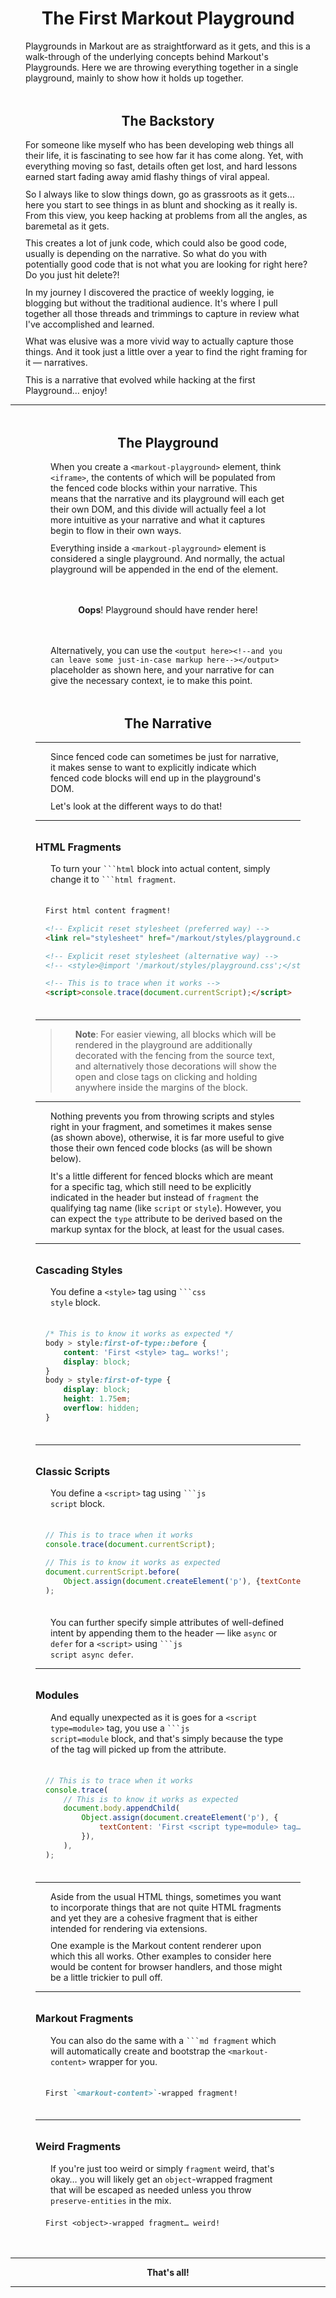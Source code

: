 ﻿<markout-playground class=primer>

# The First Markout Playground

Playgrounds in Markout are as straightforward as it gets, and this is a walk-through of the underlying concepts behind Markout's Playgrounds. Here we are throwing everything together in a single playground, mainly to show how it holds up together. <!-- Consider [this walk-through](./Playgrounds.md) for more granular examples. -->

<aside><div max-height:=15em overflow-y:=scroll mask-image:="linear-gradient(black 75%, transparent)">

## The Backstory

For someone like myself who has been developing web things all their life, it is fascinating to see how far it has come along. Yet, with everything moving so fast, details often get lost, and hard lessons earned start fading away amid flashy things of viral appeal.

So I always like to slow things down, go as grassroots as it gets… here you start to see things in as blunt and shocking as it really is. From this view, you keep hacking at problems from all the angles, as baremetal as it gets.

This creates a lot of junk code, which could also be good code, usually is depending on the narrative. So what do you with potentially good code that is not what you are looking for right here? Do you just hit delete?!

In my journey I discovered the practice of weekly logging, ie blogging but without the traditional audience. It's where I pull together all those threads and trimmings to capture in review what I've accomplished and learned.

What was elusive was a more vivid way to actually capture those things. And it took just a little over a year to find the right framing for it — narratives.

This is a narrative that evolved while hacking at the first Playground… enjoy!

---

</div></aside>

<figure>

## The Playground

When you create a `<markout-playground>` element, think `<iframe>`, the contents of which will be populated from the fenced code blocks within your narrative. This means that the narrative and its playground will each get their own DOM, and this divide will actually feel a lot more intuitive as your narrative and what it captures begin to flow in their own ways.

Everything inside a `<markout-playground>` element is considered a single playground. And normally, the actual playground will be appended in the end of the element.

<output here><aside align=center>

**Oops**! Playground should have render here!

</aside></output>

Alternatively, you can use the `<output here><!--and you can leave some just-in-case markup here--></output>` placeholder as shown here, and your narrative for can give the necessary context, ie to make this point.

</figure>

<figure>

## The Narrative

---

Since fenced code can sometimes be just for narrative, it makes sense to want to explicitly indicate which fenced code blocks will end up in the playground's DOM.

Let's look at the different ways to do that!

---

### HTML Fragments

To turn your <code>\`\`\`html</code> block into actual content, simply change it to <code>\`\`\`html fragment</code>.

<!--prettier-ignore-->
```html fragment
First html content fragment!

<!-- Explicit reset stylesheet (preferred way) -->
<link rel="stylesheet" href="/markout/styles/playground.css" />

<!-- Explicit reset stylesheet (alternative way) -->
<!-- <style>@import '/markout/styles/playground.css';</style> -->

<!-- This is to trace when it works -->
<script>console.trace(document.currentScript);</script>
```

---

> **Note**: For easier viewing, all blocks which will be rendered in the playground are additionally decorated with the fencing from the source text, and alternatively those decorations will show the open and close tags on clicking and holding anywhere inside the margins of the block.

---

Nothing prevents you from throwing scripts and styles right in your fragment, and sometimes it makes sense (as shown above), otherwise, it is far more useful to give those their own fenced code blocks (as will be shown below).

It's a little different for fenced blocks which are meant for a specific tag, which still need to be explicitly indicated in the header but instead of `fragment` the qualifying tag name (like `script` or `style`). However, you can expect the `type` attribute to be derived based on the markup syntax for the block, at least for the usual cases.

---

### Cascading Styles

You define a `<style>` tag using <code>\`\`\`css style</code> block.

```css style
/* This is to know it works as expected */
body > style:first-of-type::before {
	content: 'First <style> tag… works!';
	display: block;
}
body > style:first-of-type {
	display: block;
	height: 1.75em;
	overflow: hidden;
}
```

---

### Classic Scripts

You define a `<script>` tag using <code>\`\`\`js script</code> block.

```js script
// This is to trace when it works
console.trace(document.currentScript);

// This is to know it works as expected
document.currentScript.before(
	Object.assign(document.createElement('p'), {textContent: 'First classic <script> tag… works!'}),
);
```

You can further specify simple attributes of well-defined intent by appending them to the header — like `async` or `defer` for a `<script>` using <code>\`\`\`js script async defer</code>.

---

### Modules

And equally unexpected as it is goes for a `<script type=module>` tag, you use a <code>\`\`\`js script=module</code> block, and that's simply because the type of the tag will picked up from the attribute.

```js script=module
// This is to trace when it works
console.trace(
	// This is to know it works as expected
	document.body.appendChild(
		Object.assign(document.createElement('p'), {
			textContent: 'First <script type=module> tag… works!',
		}),
	),
);
```

---

Aside from the usual HTML things, sometimes you want to incorporate things that are not quite HTML fragments and yet they are a cohesive fragment that is either intended for rendering via extensions.

One example is the Markout content renderer upon which this all works. Other examples to consider here would be content for browser handlers, and those might be a little trickier to pull off.

---

### Markout Fragments

You can also do the same with a <code>\`\`\`md fragment</code> which will automatically create and bootstrap the `<markout-content>` wrapper for you.

```md fragment
First `<markout-content>`-wrapped fragment!
```

---

### Weird Fragments

If you're just too weird or simply `fragment` weird, that's okay… you will likely get an `object`-wrapped fragment that will be escaped as needed unless you throw `preserve-entities` in the mix.

```text fragment
First <object>-wrapped fragment… weird!
```

</figure>

---

<center>

**That's all!**

</center>

---

</markout-playground>

<script type=module src="/markout/elements/markout-playground.js"></script>

<style>

	markout-playground.primer h1,
	markout-playground.primer h2 {
		text-align: center;
	}

	markout-playground.primer * + h1,
	markout-playground.primer * + h2,
	markout-playground.primer * + h3,
	markout-playground.primer * + h4 {
		margin-block-start: 2rem;
	}

	markout-playground.primer p {
		margin: 0.75em 1.5rem;
	}

	markout-playground.primer iframe,
	markout-playground.primer pre {
			margin: 1.5em 1.0rem;
			max-width: -webkit-fill-available;
			max-width: -moz-available;
			max-width: fill-available;
	}

	markout-playground.primer aside,
	markout-playground.primer figure {
		margin-block-start: 3rem;
		margin-block-end: 3rem;
	}

	markout-playground.primer details[open] {
		padding-block-end:1em;
	}

	markout-playground.primer hr {
		border-width: 1px;
	}

	@media print {
		* {
			overflow-y: initial !important;
			max-height: initial !important;
			-webkit-mask-image: unset !important;
		}
	}

</style>

